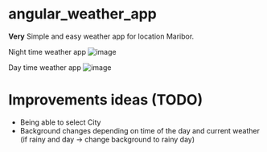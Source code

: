 # angular_weather_app
**Very** Simple and easy weather app for location Maribor.

Night time weather app
![image](http://magicmockups.com/media/screen/guest/74/b4db1a8b5be14f4eae10af32d0c10cd1_25_1920.jpg)

Day time weather app
![image](http://magicmockups.com/media/screen/guest/75/c413cc6964344753937e308c2afcbf2c_30_1920.jpg)



# Improvements ideas (TODO)
* Being able to select City
* Background changes depending on time of the day and current weather (if rainy and day -> change background to rainy day)
